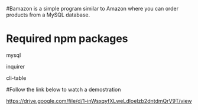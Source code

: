 #Bamazon
is a simple program similar to Amazon where you can order products from a MySQL database. 

# Required npm packages
mysql

inquirer

cli-table


#Follow the link below to watch a demostration

https://drive.google.com/file/d/1-inWsxqyfXLweLdIoeIzb2dntdmQrV9T/view

